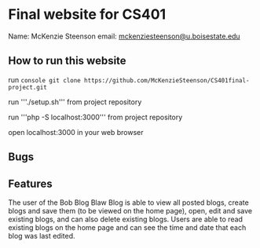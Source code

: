 # Final website for CS401

Name: McKenzie Steenson
email: mckenziesteenson@u.boisestate.edu

## How to run this website

run ```console
git clone https://github.com/McKenzieSteenson/CS401final-project.git```

run '''./setup.sh''' from project repository

run '''php -S localhost:3000''' from project repository

open localhost:3000 in your web browser


## Bugs


## Features

The user of the Bob Blog Blaw Blog is able to view all posted blogs, create blogs and save them (to be viewed on the home page), open, edit and save existing blogs, and can also delete existing blogs. Users are able to read existing blogs on the home page and can see the time and date that each blog was last edited.
